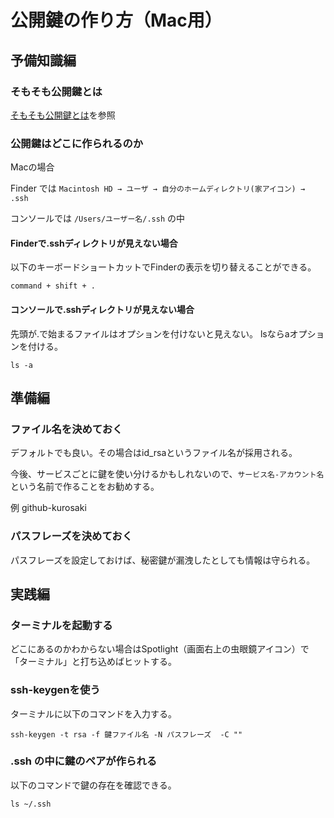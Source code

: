 # 公開鍵の作り方（Mac用）

## 予備知識編

### そもそも公開鍵とは

[そもそも公開鍵とは](そもそも公開鍵とは.md)を参照

### 公開鍵はどこに作られるのか

Macの場合

Finder では `Macintosh HD → ユーザ → 自分のホームディレクトリ(家アイコン) → .ssh`

コンソールでは `/Users/ユーザー名/.ssh` の中

#### Finderで.sshディレクトリが見えない場合

以下のキーボードショートカットでFinderの表示を切り替えることができる。

`command + shift + .`

#### コンソールで.sshディレクトリが見えない場合

先頭が.で始まるファイルはオプションを付けないと見えない。
lsならaオプションを付ける。

`ls -a`

## 準備編

### ファイル名を決めておく

デフォルトでも良い。その場合はid_rsaというファイル名が採用される。

今後、サービスごとに鍵を使い分けるかもしれないので、`サービス名-アカウント名`という名前で作ることをお勧めする。

例 github-kurosaki

### パスフレーズを決めておく

パスフレーズを設定しておけば、秘密鍵が漏洩したとしても情報は守られる。

## 実践編

### ターミナルを起動する

どこにあるのかわからない場合はSpotlight（画面右上の虫眼鏡アイコン）で「ターミナル」と打ち込めばヒットする。

### ssh-keygenを使う

ターミナルに以下のコマンドを入力する。

```
ssh-keygen -t rsa -f 鍵ファイル名 -N パスフレーズ  -C ""
```

### .ssh の中に鍵のペアが作られる

以下のコマンドで鍵の存在を確認できる。

```
ls ~/.ssh
```
